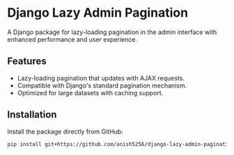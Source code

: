 # Django Lazy Admin Pagination

A Django package for lazy-loading pagination in the admin interface with enhanced performance and user experience.

## Features

- Lazy-loading pagination that updates with AJAX requests.
- Compatible with Django's standard pagination mechanism.
- Optimized for large datasets with caching support.

## Installation

Install the package directly from GitHub:

```bash
pip install git+https://github.com/anish5256/django-lazy-admin-pagination.git
